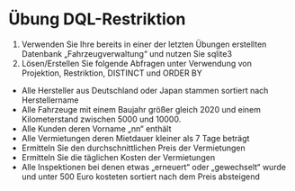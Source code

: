 # Übung DQL-Restriktion

1. Verwenden Sie Ihre bereits in einer der letzten Übungen erstellten Datenbank „Fahrzeugverwaltung“ und nutzen Sie sqlite3
2. Lösen/Erstellen Sie folgende Abfragen unter Verwendung von Projektion, Restriktion, DISTINCT und ORDER BY

-   Alle Hersteller aus Deutschland oder Japan stammen sortiert nach Herstellername
-   Alle Fahrzeuge mit einem Baujahr größer gleich 2020 und einem Kilometerstand zwischen 5000 und 10000.
-   Alle Kunden deren Vorname „nn“ enthält
-   Alle Vermietungen deren Mietdauer kleiner als 7 Tage beträgt
-   Ermitteln Sie den durchschnittlichen Preis der Vermietungen
-   Ermitteln Sie die täglichen Kosten der Vermietungen
-   Alle Inspektionen bei denen etwas „erneuert“ oder „gewechselt“ wurde und unter 500 Euro kosteten sortiert nach dem Preis absteigend
